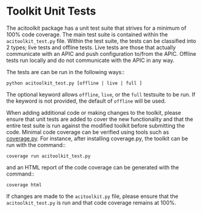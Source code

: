 Toolkit Unit Tests
==================

The acitoolkit package has a unit test suite that strives for a
minimum of 100% code coverage.  The main test suite is contained
within the ``acitoolkit_test.py`` file.  Within the test suite, the
tests can be classified into 2 types; live tests and offline tests.
Live tests are those that actually communicate with an APIC and push
configuration to/from the APIC.  Offline tests run locally and do not
communicate with the APIC in any way.

The tests are can be run in the following ways::

    python acitoolkit_test.py [offline | live | full ]

The optional keyword allows ``offline``, ``live``, or the ``full``
testsuite to be run. If the keyword is not provided, the default of
``offline`` will be used.

When adding additional code or making changes to the toolkit, please
ensure that unit tests are added to cover the new functionality and
that the entire test suite is run against the modified toolkit before
submitting the code.  Minimal code coverage can be verified using
tools such as
[coverage.py](https://pypi.python.org/pypi/coverage). For instance,
after installing coverage.py, the toolkit can be run with the
command::

    coverage run acitoolkit_test.py

and an HTML report of the code coverage can be generated with the
command::

    coverage html

If changes are made to the ``acitoolkit.py`` file, please ensure that
the ``acitoolkit_test.py`` is run and that code coverage remains at
100%.

